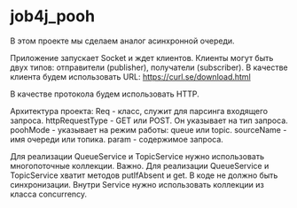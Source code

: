 # job4j_pooh
В этом проекте мы сделаем аналог асинхронной очереди.

Приложение запускает Socket и ждет клиентов.
Клиенты могут быть двух типов: отправители (publisher), получатели (subscriber).
В качестве клиента будем использовать URL:  https://curl.se/download.html

В качестве протокола будем использовать HTTP. 

Архитектура проекта:
Req - класс, служит для парсинга входящего запроса.
httpRequestType - GET или POST. Он указывает на тип запроса.
poohMode - указывает на режим работы: queue или topic.
sourceName - имя очереди или топика. 
param - содержимое запроса.

Для реализации QueueService и TopicService нужно использовать многопоточные коллекции.
Важно. Для реализации QueueService и TopicService хватит методов putIfAbsent и get. 
В коде не должно быть синхронизации. Внутри Service нужно использовать коллекции из класса concurrency.
